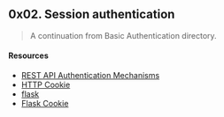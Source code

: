 ## 0x02. Session authentication
> A continuation from Basic Authentication directory.

#### Resources
* [REST API Authentication Mechanisms ](https://www.youtube.com/watch?v=501dpx2IjGY)
* [HTTP Cookie](https://developer.mozilla.org/en-US/docs/Web/HTTP/Headers/Cookie)
* [flask](https://palletsprojects.com/p/flask/)
* [Flask Cookie](https://flask.palletsprojects.com/en/1.1.x/quickstart/#cookies)
